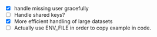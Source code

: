 - [x] handle missing user gracefully
- [ ] Handle shared keys?
- [x] More efficient handling of large datasets
- [ ] Actually use ENV_FILE in order to copy example in code.